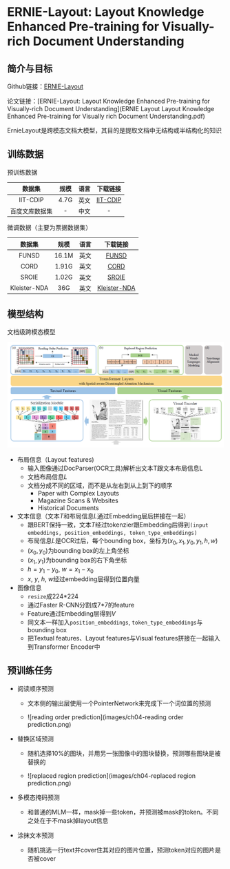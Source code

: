 # ERNIE-Layout: Layout Knowledge Enhanced Pre-training for Visually-rich Document Understanding

## 简介与目标

Github链接：[ERNIE-Layout](https://github.com/PaddlePaddle/PaddleNLP/tree/develop/model_zoo/ernie-layout)

论文链接：[ERNIE-Layout: Layout Knowledge Enhanced Pre-training for Visually-rich Document Understanding](ERNIE Layout Layout Knowledge Enhanced Pre-training for Visually rich Document Understanding.pdf)

ErnieLayout是跨模态文档大模型，其目的是提取文档中无结构或半结构化的知识



## 训练数据

预训练数据

|   **数据集**   | **规模** | **语言** |                         **下载链接**                         |
| :------------: | :------: | :------: | :----------------------------------------------------------: |
|    IIT-CDIP    |   4.7G   |   英文   | [IIT-CDIP](https://data.nist.gov/pdr/lps/ark:/88434/mds2-2531) |
| 百度文库数据集 |    -     |   中文   |                              -                               |



微调数据（主要为票据数据集）

|  **数据集**  | **规模** | **语言** |                         **下载链接**                         |
| :----------: | :------: | :------: | :----------------------------------------------------------: |
|    FUNSD     |  16.1M   |   英文   |       [FUNSD](https://guillaumejaume.github.io/FUNSD/)       |
|     CORD     |  1.91G   |   英文   |           [CORD](https://github.com/clovaai/cord)            |
|    SROIE     |  1.02G   |   英文   |      [SROIE](https://paperswithcode.com/dataset/sroie)       |
| Kleister-NDA |   36G    |   英文   | [Kleister-NDA](https://paperswithcode.com/dataset/kleister-nda) |



## 模型结构

文档级跨模态模型

![model](images/ch03-model.png)

+ 布局信息（Layout features)
  + 输入图像通过DocParser(OCR工具)解析出文本T跟文本布局信息L
  + 文档布局信息$L$
  + 文档分成不同的区域，而不是从左右到从上到下的顺序
    + Paper with Complex Layouts
    + Magazine Scans & Websites
    + Historical Documents
+ 文本信息（文本$T$和布局信息$L$通过Embedding层后拼接在一起）
  + 跟BERT保持一致，文本$T$经过tokenzier跟Embedding后得到`(input embeddings, position_embeddings, token_type_embeddings)`
  + 布局信息$L$是OCR过后，每个bounding box，坐标为$(x_0,x_1,y_0,y_1,h,w)$
  + $(x_0,y_0)$为bounding box的左上角坐标
  + $(x_1,y_1)$为bounding box的右下角坐标
  + $h=y_1-y_0$, $w=x_1-x_0$
  + $x$, $y$, $h$, $w$经过embedding层得到位置向量
+ 图像信息
  + `resize`成224*224
  + 通过Faster R-CNN分割成7*7的feature
  + Feature通过Embedding层得到$V$
  + 同文本一样加入`position_embeddings`, `token_type_embeddings`与bounding box
  + 把Textual features、Layout features与Visual features拼接在一起输入到Transformer Encoder中

## 预训练任务

+ 阅读顺序预测

  + 文本侧的输出层使用一个PointerNetwork来完成下一个词位置的预测

  + ![reading order prediction](images/ch04-reading order prediction.png)

+ 替换区域预测

  + 随机选择10%的图块，并用另一张图像中的图块替换，预测哪些图块是被替换的

  + ![replaced region prediction](images/ch04-replaced region prediction.png)

+ 多模态掩码预测
  + 和普通的MLM一样，mask掉一些token，并预测被mask的token。不同之处在于不mask掉layout信息
+ 涂抹文本预测
  + 随机挑选一行text并cover住其对应的图片位置，预测token对应的图片是否被cover
